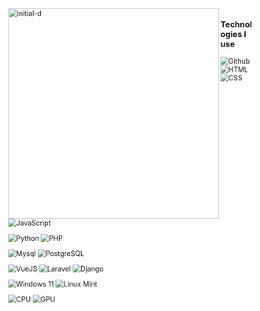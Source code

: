 <img width="428px" align="left" alt="initial-d"  src="https://i.imgur.com/rEdJcXK.gif"/>

### Technologies I use
![Github](https://img.shields.io/badge/GitHub-100000?style=for-the-badge&logo=github&logoColor=white)
![HTML](https://img.shields.io/badge/HTML5-E34F26?style=for-the-badge&logo=html5&logoColor=white)
![CSS](https://img.shields.io/badge/CSS-1572B6?style=for-the-badge&logo=css3&logoColor=white)
![JavaScript](https://img.shields.io/badge/JavaScript-F7DF1E?style=for-the-badge&logo=javascript&logoColor=black)

![Python](https://img.shields.io/badge/Python-3776AB?style=for-the-badge&logo=python&logoColor=white)
![PHP](https://img.shields.io/badge/PHP-777BB4?style=for-the-badge&logo=php&logoColor=white)

![Mysql](https://img.shields.io/badge/MySQL-00000F?style=for-the-badge&logo=mysql&logoColor=white)
![PostgreSQL](https://img.shields.io/badge/PostgreSQL-4169E1?style=for-the-badge&logo=postgresql&logoColor=white)

![VueJS](https://img.shields.io/badge/Vue.js-35495E?style=for-the-badge&logo=vue.js&logoColor=4FC08D)
![Laravel](https://img.shields.io/badge/Laravel-FF2D20?style=for-the-badge&logo=laravel&logoColor=white)
![Django](https://img.shields.io/badge/Django-092E20?style=for-the-badge&logo=django&logoColor=white)

![Windows 11](https://img.shields.io/badge/Windows_11-0078D4?style=for-the-badge&logo=windows11&logoColor=white)
![Linux Mint](https://img.shields.io/badge/Linux_Mint-87CF3E?style=for-the-badge&logo=linux-mint&logoColor=white)

![CPU](https://img.shields.io/badge/AMD-Ryzen_5_5600-ED1C24?style=for-the-badge&logo=amd&logoColor=white)
![GPU](https://img.shields.io/badge/AMD-Radeon_RX_6600-ED1C24?style=for-the-badge&logo=amd&logoColor=white)
<!---
cfrodriguezb17/cfrodriguezb17 is a ✨ special ✨ repository because its `README.md` (this file) appears on your GitHub profile.
You can click the Preview link to take a look at your changes.
--->
